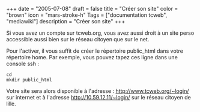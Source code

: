 +++
date = "2005-07-08"
draft = false
title = "Créer son site"
color = "brown"
icon = "mars-stroke-h"
Tags = ["documentation tcweb", "mediawiki"]
description = "Créer son site"
+++

Si vous avez un compte sur tcweb.org, vous avez aussi droit à un site
perso accessible aussi bien sur le réseau citoyen que sur le net.

Pour l'activer, il vous suffit de créer le répertoire public\_html dans
votre répertoire home. Par exemple, vous pouvez tapez ces ligne dans une
console ssh :

    cd
    mkdir public_html

Votre site sera alors disponible à l'adresse :
<http://www.tcweb.org/~login/> sur internet et à l'adresse
<http://10.59.12.11/~login/> sur le réseau citoyen de lille.
